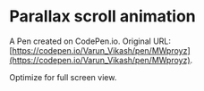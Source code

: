 # Parallax scroll animation

A Pen created on CodePen.io. Original URL: [https://codepen.io/Varun_Vikash/pen/MWproyz](https://codepen.io/Varun_Vikash/pen/MWproyz).

Optimize for full screen view.
